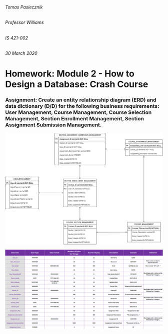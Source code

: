 ###### Tomas Pasiecznik
###### Professor Williams
###### IS 421-002
###### 30 March 2020

# Homework: Module 2 - How to Design a Database: Crash Course

### Assignment: Create an entity relationship diagram (ERD) and data dictionary (D/D) for the following business requirements: User Management, Course Management, Course Selection Management, Section Enrollment Management, Section Assignment Submission Management.

![Entity-Relationship-Diagram](/Entity-Relationship-Diagram.png "Entity Relationship Diagram")  
  
![Data-Dictionary](/Data-Dictionary.png "Data Dictionary")
